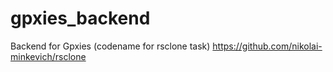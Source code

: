 # gpxies_backend
Backend for Gpxies (codename for rsclone task) https://github.com/nikolai-minkevich/rsclone